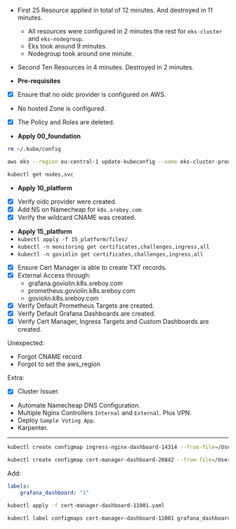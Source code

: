- First 25 Resource applied in total of 12 minutes. And destroyed in 11 minutes.
    - All resources were configured in 2 minutes the rest for `eks-cluster` and `eks-nodegroup`.
    - Eks took around 9 minutes.
    - Nodegroup took around one minute.
- Second Ten Resources in 4 minutes. Destroyed in 2 minutes.


- **Pre-requisites**
- [X] Ensure that no oidc provider is configured on AWS.
- No hosted Zone is configured.
- [X] The Policy and Roles are deleted.

- **Apply 00_foundation**
```bash
rm ~/.kube/config

aws eks --region eu-central-1 update-kubeconfig --name eks-cluster-production --profile terraform

kubectl get nodes,svc
```
- **Apply 10_platform**
- [X] Verify oidc provider were created.
- [X] Add NS on Namecheap for `k8s.sreboy.com`.
- [X] Verify the wildcard CNAME was created.
- **Apply 15_platform**
- `kubectl apply -f 15_platform/files/`
- `kubectl -n monitoring get certificates,challenges,ingress,all`
- `kubectl -n goviolin get certificates,challenges,ingress,all`
- [X] Ensure Cert Manager is able to create TXT records.
- [X] External Access through:
    - grafana.goviolin.k8s.sreboy.com
    - prometheus.goviolin.k8s.sreboy.com
    - goviolin.k8s.sreboy.com
- [X] Verify Default Prometheus Targets are created.
- [X] Verify Default Grafana Dashboards are created.
- [X] Verify Cert Manager, Ingress Targets and Custom Dashboards are created.

Unexpected:
- Forgot CNAME record
- Forgot to set the aws_region

Extra:
- [X] Cluster Issuer.
- Automate Namecheap DNS Configuration.
- Multiple Nginx Controllers `Internal` and `External`. Plus VPN.
- Deploy `Sample Voting App`.
- Karpenter.

<hr/>

```bash
kubectl create configmap ingress-nginx-dashboard-14314 --from-file=/Users/ziadh/Desktop/courses/notes/blog/2024-04-15-kubernetes/src/15_platform/files/dashboards/ingress-nginx-14314.json --dry-run=client -o yaml > ingress-nginx-dashboard-14314.yaml

kubectl create configmap cert-manager-dashboard-20842 --from-file=/Users/ziadh/Desktop/courses/notes/blog/2024-04-15-kubernetes/src/15_platform/files/dashboards/cert-manager-20842.json --dry-run=client -o yaml > cert-manager-dashboard-20842.yaml
```

Add:
```yaml
labels:
    grafana_dashboard: "1"
```

```bash
kubectl apply -f cert-manager-dashboard-11001.yaml

kubectl label configmaps cert-manager-dashboard-11001 grafana_dashboard=1
```